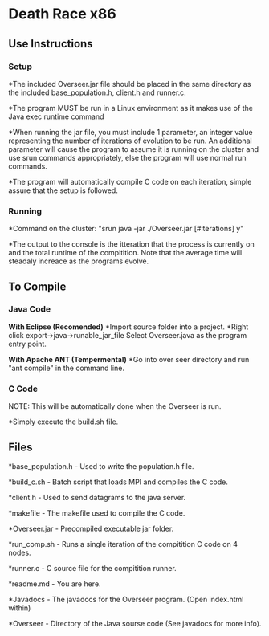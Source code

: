 # Death Race x86

## Use Instructions

### Setup
*The included Overseer.jar file should be placed in the same directory as the included base_population.h, client.h and runner.c.

*The program MUST be run in a Linux environment as it makes use of the Java exec runtime command

*When running the jar file, you must include 1 parameter, an integer value representing the number of iterations of evolution to be run. An additional parameter will cause the program to assume it is running on the cluster and use srun commands appropriately, else the program will use normal run commands.

*The program will automatically compile C code on each iteration, simple assure that the setup is followed.

### Running
*Command on the cluster: "srun java -jar ./Overseer.jar [#iterations] y"

*The output to the console is the itteration that the process is currently on and the total runtime of the
    compitition. Note that the average time will steadaly increace as the programs evolve.
    
## To Compile
### Java Code

**With Eclipse (Recomended)**
*Import source folder into a project.
*Right click export->java->runable_jar_file
    Select Overseer.java as the program entry point.

**With Apache ANT (Tempermental)**
*Go into over seer directory and run "ant compile" in the command line.

### C Code
NOTE: This will be automatically done when the Overseer is run.

*Simply execute the build.sh file.

## Files
*base_population.h - Used to write the population.h file.

*build_c.sh - Batch script that loads MPI and compiles the C code.

*client.h - Used to send datagrams to the java server.

*makefile - The makefile used to compile the C code.

*Overseer.jar - Precompiled executable jar folder.

*run_comp.sh - Runs a single iteration of the compitition C code on 4 nodes.

*runner.c - C source file for the compitition runner.

*readme.md - You are here.

*Javadocs - The javadocs for the Overseer program. (Open index.html within)

*Overseer - Directory of the Java sourse code (See javadocs for more info).
